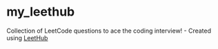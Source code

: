 # my_leethub
Collection of LeetCode questions to ace the coding interview! - Created using [LeetHub](https://github.com/QasimWani/LeetHub)
